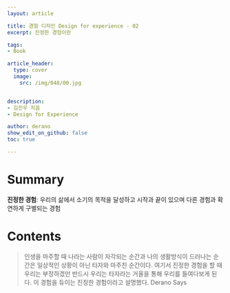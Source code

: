 ```yaml
---
layout: article

title: 경험 디자인 Design for experience - 02
excerpt: 진정한 경험이란

tags: 
- Book

article_header:
  type: cover
  image:
    src: /img/048/00.jpg


description: 
- 김진우 지음
- Design for Experience

author: derano
show_edit_on_github: false
toc: true

--- 
```

# Summary
**진정한 경험**: 우리의 삶에서 소기의 목적을 달성하고 시작과 끝이 있으며 다른 경험과 확연하게 구별되는 경험
# Contents
> 인생을 마주할 때 나라는 사람이 자각되는 순간과 나의 생활방식이 드러나는 순간은 일상적인 상황이 아닌 타자와 마주친 순간이다. 여기서 진정한 경험을 할 때 우리는 부정하겠만 반드시 우리는 타자라는 거울을 통해 우리를 들여다보게 된다. 이 경험을 듀이는 진정한 경험이라고 설명했다.
> Derano Says